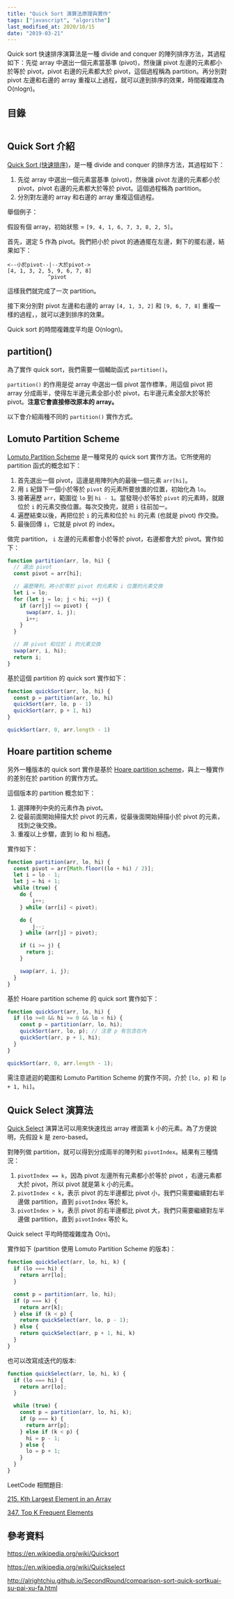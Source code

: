 ```yaml
---
title: "Quick Sort 演算法原理與實作"
tags: ["javascript", "algorithm"]
last_modified_at: 2020/10/15
date: "2019-03-21"
---
```


Quick sort 快速排序演算法是一種 divide and conquer 的陣列排序方法，其過程如下：先從 array 中選出一個元素當基準 (pivot)，然後讓 pivot 左邊的元素都小於等於 pivot，pivot 右邊的元素都大於 pivot，這個過程稱為 partition。再分別對 pivot 左邊和右邊的 array 重複以上過程，就可以達到排序的效果，時間複雜度為 O(nlogn)。

## 目錄

```toc
```

## Quick Sort 介紹

[Quick Sort (快速排序)](https://en.wikipedia.org/wiki/Quicksort)，是一種 divide and conquer 的排序方法，其過程如下：

1. 先從 array 中選出一個元素當基準 (pivot)，然後讓 pivot 左邊的元素都小於 pivot，pivot 右邊的元素都大於等於 pivot。這個過程稱為 partition。
2. 分別對左邊的 array 和右邊的 array 重複這個過程。

舉個例子：

假設有個 array，初始狀態 = `[9, 4, 1, 6, 7, 3, 8, 2, 5]`。

首先，選定 5 作為 pivot。我們把小於 pivot 的通通擺在左邊，剩下的擺右邊，結果如下：

```
<--小於pivot--|--大於pivot->
[4, 1, 3, 2, 5, 9, 6, 7, 8]
             ^pivot
```

這樣我們就完成了一次 partition。

接下來分別對 pivot 左邊和右邊的 array `[4, 1, 3, 2]` 和 `[9, 6, 7, 8]` 重複一樣的過程，，就可以達到排序的效果。

Quick sort 的時間複雜度平均是 O(nlogn)。

## partition()

為了實作 quick sort，我們需要一個輔助函式 `partition()`。

`partition()` 的作用是從 array 中選出一個 pivot 當作標準，用這個 pivot 把 array 分成兩半，使得左半邊元素全部小於 pivot，右半邊元素全部大於等於 pivot。**注意它會直接修改原本的 array。**

以下會介紹兩種不同的 `partition()` 實作方式。

## Lomuto Partition Scheme

[Lomuto Partition Scheme](https://en.wikipedia.org/wiki/Quicksort#Lomuto_partition_scheme) 是一種常見的 quick sort 實作方法。它所使用的 partition 函式的概念如下：

1. 首先選出一個 pivot，這邊是用陣列內的最後一個元素 `arr[hi]`。
2. 用 `i` 紀錄下一個小於等於 `pivot` 的元素所要放置的位置，初始化為 `lo`。
3. 接著遍歷 `arr`，範圍從 `lo` 到 `hi - 1`。當發現小於等於 `pivot` 的元素時，就跟位於 `i` 的元素交換位置。每次交換完，就把 `i` 往前加一。
4. 遍歷結束以後，再把位於 `i` 的元素和位於 `hi` 的元素 (也就是 pivot) 作交換。
5. 最後回傳 `i`，它就是 pivot 的 index。

做完 partition， `i` 左邊的元素都會小於等於 pivot，右邊都會大於 pivot。實作如下：

```Javascript
function partition(arr, lo, hi) {
  // 選出 pivot
  const pivot = arr[hi];

  // 遍歷陣列，將小於等於 pivot 的元素和 i 位置的元素交換
  let i = lo;
  for (let j = lo; j < hi; ++j) {
    if (arr[j] <= pivot) {
      swap(arr, i, j);
      i++;
    }
  }

  // 將 pivot 和位於 i 的元素交換
  swap(arr, i, hi);
  return i;
}
```

基於這個 partition 的 quick sort 實作如下：

```js
function quickSort(arr, lo, hi) {
  const p = partition(arr, lo, hi)
  quickSort(arr, lo, p - 1)
  quickSort(arr, p + 1, hi)
}

quickSort(arr, 0, arr.length - 1)
```

## Hoare partition scheme

另外一種版本的 quick sort 實作是基於 [Hoare partition scheme](https://en.wikipedia.org/wiki/Quicksort#Hoare_partition_scheme)，與上一種實作的差別在於 partition 的實作方式。

這個版本的 partition 概念如下：

1. 選擇陣列中央的元素作為 pivot。
2. 從最前面開始掃描大於 pivot 的元素，從最後面開始掃描小於 pivot 的元素，找到之後交換。
3. 重複以上步驟，直到 lo 和 hi 相遇。

實作如下：

```Javascript
function partition(arr, lo, hi) {
  const pivot = arr[Math.floor((lo + hi) / 2)];
  let i = lo - 1;
  let j = hi + 1;
  while (true) {
    do {
        i++;
    } while (arr[i] < pivot);

    do {
        j--;
    } while (arr[j] > pivot);

    if (i >= j) {
      return j;
    }

    swap(arr, i, j);
  }
}
```

基於 Hoare partition scheme 的 quick sort 實作如下：

```Javascript
function quickSort(arr, lo, hi) {
  if (lo >=0 && hi >= 0 && lo < hi) {
    const p = partition(arr, lo, hi);
    quickSort(arr, lo, p); // 注意 p 有包含在內
    quickSort(arr, p + 1, hi);
  }
}

quickSort(arr, 0, arr.length - 1);
```

需注意遞迴的範圍和 Lomuto Partition Scheme 的實作不同，介於 `[lo, p]` 和 `[p + 1, hi]`。

## Quick Select 演算法

[Quick Select](https://en.wikipedia.org/wiki/Quickselect) 演算法可以用來快速找出 array 裡面第 k 小的元素。為了方便說明，先假設 k 是 zero-based。

對陣列做 partition，就可以得到分成兩半的陣列和 `pivotIndex`。結果有三種情況：

1. `pivotIndex == k`，因為 pivot 左邊所有元素都小於等於 pivot ，右邊元素都大於 pivot，所以 pivot 就是第 k 小的元素。
2. `pivotIndex < k`，表示 pivot 的左半邊都比 pivot 小，我們只需要繼續對右半邊做 partition，直到 `pivotIndex` 等於 k。
3. `pivotIndex > k`，表示 pivot 的右半邊都比 pivot 大，我們只需要繼續對左半邊做 partition，直到 `pivotIndex` 等於 k。

Quick select 平均時間複雜度為 O(n)。

實作如下 (partition 使用 Lomuto Partition Scheme 的版本)：

```Javascript
function quickSelect(arr, lo, hi, k) {
  if (lo === hi) {
    return arr[lo];
  }

  const p = partition(arr, lo, hi);
  if (p === k) {
    return arr[k];
  } else if (k < p) {
    return quickSelect(arr, lo, p - 1);
  } else {
    return quickSelect(arr, p + 1, hi, k)
  }
}
```

也可以改寫成迭代的版本:

```Javascript
function quickSelect(arr, lo, hi, k) {
  if (lo === hi) {
    return arr[lo];
  }

  while (true) {
    const p = partition(arr, lo, hi, k);
    if (p === k) {
      return arr[p];
    } else if (k < p) {
      hi = p - 1;
    } else {
      lo = p + 1;
    }
  }
}
```

LeetCode 相關題目:

[215. Kth Largest Element in an Array](https://leetcode.com/problems/kth-largest-element-in-an-array/)

[347. Top K Frequent Elements](https://leetcode.com/problems/top-k-frequent-elements/)

## 參考資料

https://en.wikipedia.org/wiki/Quicksort

https://en.wikipedia.org/wiki/Quickselect

http://alrightchiu.github.io/SecondRound/comparison-sort-quick-sortkuai-su-pai-xu-fa.html

